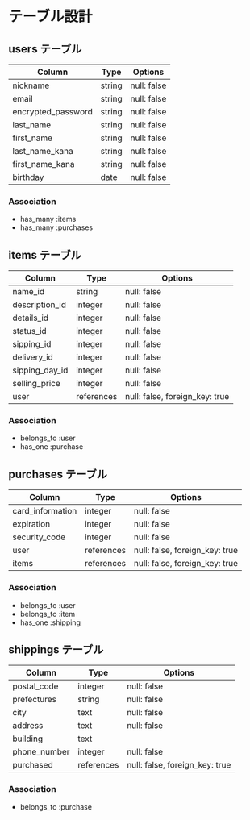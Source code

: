 # テーブル設計

## users テーブル

| Column                | Type    | Options     |
| --------------------- | --------| ----------- |
| nickname              | string  | null: false |
| email                 | string  | null: false |
| encrypted_password    | string  | null: false |
| last_name             | string  | null: false |
| first_name            | string  | null: false |
| last_name_kana        | string  | null: false |
| first_name_kana       | string  | null: false |
| birthday              | date    | null: false |

### Association

- has_many :items
- has_many :purchases

## items テーブル

| Column         | Type       | Options                        |
| -------------- | ---------- | ------------------------------ |
| name_id        | string     | null: false                    |
| description_id | integer    | null: false                    |
| details_id     | integer    | null: false                    |
| status_id      | integer    | null: false                    |
| sipping_id     | integer    | null: false                    |
| delivery_id    | integer    | null: false                    |
| sipping_day_id | integer    | null: false                    |
| selling_price  | integer    | null: false                    |
| user           | references | null: false, foreign_key: true |

### Association

- belongs_to :user
- has_one    :purchase

## purchases テーブル

| Column           | Type       | Options                        |
| ---------------- | ---------- | ------------------------------ |
| card_information | integer    | null: false                    |
| expiration       | integer    | null: false                    |
| security_code    | integer    | null: false                    |
| user             | references | null: false, foreign_key: true |
| items            | references | null: false, foreign_key: true |

### Association

- belongs_to :user
- belongs_to :item
- has_one    :shipping

## shippings テーブル

| Column       | Type       | Options                        |
| ------------ | ---------- | ------------------------------ |
| postal_code  | integer    | null: false                    |
| prefectures  | string     | null: false                    |
| city         | text       | null: false                    |
| address      | text       | null: false                    |
| building     | text       |                                |
| phone_number | integer    | null: false                    |
| purchased    | references | null: false, foreign_key: true |

### Association

- belongs_to :purchase